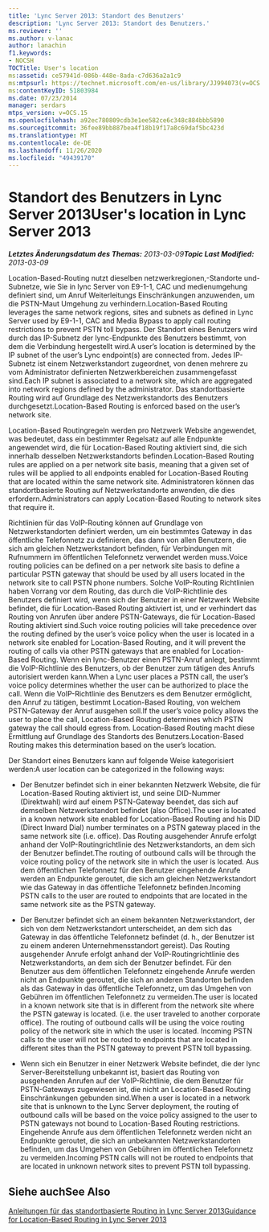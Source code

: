 ```yaml
---
title: 'Lync Server 2013: Standort des Benutzers'
description: 'Lync Server 2013: Standort des Benutzers.'
ms.reviewer: ''
ms.author: v-lanac
author: lanachin
f1.keywords:
- NOCSH
TOCTitle: User's location
ms:assetid: ce57941d-086b-448e-8ada-c7d636a2a1c9
ms:mtpsurl: https://technet.microsoft.com/en-us/library/JJ994073(v=OCS.15)
ms:contentKeyID: 51803984
ms.date: 07/23/2014
manager: serdars
mtps_version: v=OCS.15
ms.openlocfilehash: a92ec780809cdb3e1ee582ce6c348c884bbb5890
ms.sourcegitcommit: 36fee89bb887bea4f18b19f17a8c69daf5bc423d
ms.translationtype: MT
ms.contentlocale: de-DE
ms.lasthandoff: 11/26/2020
ms.locfileid: "49439170"
---
```

# <a name="users-location-in-lync-server-2013"></a><span data-ttu-id="20929-103">Standort des Benutzers in Lync Server 2013</span><span class="sxs-lookup"><span data-stu-id="20929-103">User's location in Lync Server 2013</span></span>

<div data-xmlns="http://www.w3.org/1999/xhtml">

<div class="topic" data-xmlns="http://www.w3.org/1999/xhtml" data-msxsl="urn:schemas-microsoft-com:xslt" data-cs="https://msdn.microsoft.com/">

<div data-asp="https://msdn2.microsoft.com/asp">



</div>

<div id="mainSection">

<div id="mainBody"><span data-ttu-id="20929-104">

<span> </span></span><span class="sxs-lookup"><span data-stu-id="20929-104">

<span> </span></span></span>

<span data-ttu-id="20929-105">_**Letztes Änderungsdatum des Themas:** 2013-03-09_</span><span class="sxs-lookup"><span data-stu-id="20929-105">_**Topic Last Modified:** 2013-03-09_</span></span>

<span data-ttu-id="20929-106">Location-Based-Routing nutzt dieselben netzwerkregionen,-Standorte und-Subnetze, wie Sie in lync Server von E9-1-1, CAC und medienumgehung definiert sind, um Anruf Weiterleitungs Einschränkungen anzuwenden, um die PSTN-Maut Umgehung zu verhindern.</span><span class="sxs-lookup"><span data-stu-id="20929-106">Location-Based Routing leverages the same network regions, sites and subnets as defined in Lync Server used by E9-1-1, CAC and Media Bypass to apply call routing restrictions to prevent PSTN toll bypass.</span></span> <span data-ttu-id="20929-107">Der Standort eines Benutzers wird durch das IP-Subnetz der lync-Endpunkte des Benutzers bestimmt, von dem die Verbindung hergestellt wird.</span><span class="sxs-lookup"><span data-stu-id="20929-107">A user’s location is determined by the IP subnet of the user’s Lync endpoint(s) are connected from.</span></span> <span data-ttu-id="20929-108">Jedes IP-Subnetz ist einem Netzwerkstandort zugeordnet, von denen mehrere zu vom Administrator definierten Netzwerkbereichen zusammengefasst sind.</span><span class="sxs-lookup"><span data-stu-id="20929-108">Each IP subnet is associated to a network site, which are aggregated into network regions defined by the administrator.</span></span> <span data-ttu-id="20929-109">Das standortbasierte Routing wird auf Grundlage des Netzwerkstandorts des Benutzers durchgesetzt.</span><span class="sxs-lookup"><span data-stu-id="20929-109">Location-Based Routing is enforced based on the user’s network site.</span></span>

<span data-ttu-id="20929-110">Location-Based Routingregeln werden pro Netzwerk Website angewendet, was bedeutet, dass ein bestimmter Regelsatz auf alle Endpunkte angewendet wird, die für Location-Based Routing aktiviert sind, die sich innerhalb desselben Netzwerkstandorts befinden.</span><span class="sxs-lookup"><span data-stu-id="20929-110">Location-Based Routing rules are applied on a per network site basis, meaning that a given set of rules will be applied to all endpoints enabled for Location-Based Routing that are located within the same network site.</span></span> <span data-ttu-id="20929-111">Administratoren können das standortbasierte Routing auf Netzwerkstandorte anwenden, die dies erfordern.</span><span class="sxs-lookup"><span data-stu-id="20929-111">Administrators can apply Location-Based Routing to network sites that require it.</span></span>

<span data-ttu-id="20929-112">Richtlinien für das VoIP-Routing können auf Grundlage von Netzwerkstandorten definiert werden, um ein bestimmtes Gateway in das öffentliche Telefonnetz zu definieren, das dann von allen Benutzern, die sich am gleichen Netzwerkstandort befinden, für Verbindungen mit Rufnummern im öffentlichen Telefonnetz verwendet werden muss.</span><span class="sxs-lookup"><span data-stu-id="20929-112">Voice routing policies can be defined on a per network site basis to define a particular PSTN gateway that should be used by all users located in the network site to call PSTN phone numbers.</span></span> <span data-ttu-id="20929-113">Solche VoIP-Routing Richtlinien haben Vorrang vor dem Routing, das durch die VoIP-Richtlinie des Benutzers definiert wird, wenn sich der Benutzer in einer Netzwerk Website befindet, die für Location-Based Routing aktiviert ist, und er verhindert das Routing von Anrufen über andere PSTN-Gateways, die für Location-Based Routing aktiviert sind.</span><span class="sxs-lookup"><span data-stu-id="20929-113">Such voice routing policies will take precedence over the routing defined by the user’s voice policy when the user is located in a network site enabled for Location-Based Routing, and it will prevent the routing of calls via other PSTN gateways that are enabled for Location-Based Routing.</span></span> <span data-ttu-id="20929-114">Wenn ein lync-Benutzer einen PSTN-Anruf anlegt, bestimmt die VoIP-Richtlinie des Benutzers, ob der Benutzer zum tätigen des Anrufs autorisiert werden kann.</span><span class="sxs-lookup"><span data-stu-id="20929-114">When a Lync user places a PSTN call, the user’s voice policy determines whether the user can be authorized to place the call.</span></span> <span data-ttu-id="20929-115">Wenn die VoIP-Richtlinie des Benutzers es dem Benutzer ermöglicht, den Anruf zu tätigen, bestimmt Location-Based Routing, von welchem PSTN-Gateway der Anruf ausgehen soll.</span><span class="sxs-lookup"><span data-stu-id="20929-115">If the user’s voice policy allows the user to place the call, Location-Based Routing determines which PSTN gateway the call should egress from.</span></span> <span data-ttu-id="20929-116">Location-Based Routing macht diese Ermittlung auf Grundlage des Standorts des Benutzers.</span><span class="sxs-lookup"><span data-stu-id="20929-116">Location-Based Routing makes this determination based on the user’s location.</span></span>

<span data-ttu-id="20929-117">Der Standort eines Benutzers kann auf folgende Weise kategorisiert werden:</span><span class="sxs-lookup"><span data-stu-id="20929-117">A user location can be categorized in the following ways:</span></span>

  - <span data-ttu-id="20929-118">Der Benutzer befindet sich in einer bekannten Netzwerk Website, die für Location-Based Routing aktiviert ist, und seine DID-Nummer (Direktwahl) wird auf einem PSTN-Gateway beendet, das sich auf demselben Netzwerkstandort befindet (also Office).</span><span class="sxs-lookup"><span data-stu-id="20929-118">The user is located in a known network site enabled for Location-Based Routing and his DID (Direct Inward Dial) number terminates on a PSTN gateway placed in the same network site (i.e. office).</span></span> <span data-ttu-id="20929-119">Das Routing ausgehender Anrufe erfolgt anhand der VoIP-Routingrichtlinie des Netzwerkstandorts, an dem sich der Benutzer befindet.</span><span class="sxs-lookup"><span data-stu-id="20929-119">The routing of outbound calls will be through the voice routing policy of the network site in which the user is located.</span></span> <span data-ttu-id="20929-120">Aus dem öffentlichen Telefonnetz für den Benutzer eingehende Anrufe werden an Endpunkte geroutet, die sich am gleichen Netzwerkstandort wie das Gateway in das öffentliche Telefonnetz befinden.</span><span class="sxs-lookup"><span data-stu-id="20929-120">Incoming PSTN calls to the user are routed to endpoints that are located in the same network site as the PSTN gateway.</span></span>

  - <span data-ttu-id="20929-p105">Der Benutzer befindet sich an einem bekannten Netzwerkstandort, der sich von dem Netzwerkstandort unterscheidet, an dem sich das Gateway in das öffentliche Telefonnetz befindet (d. h., der Benutzer ist zu einem anderen Unternehmensstandort gereist). Das Routing ausgehender Anrufe erfolgt anhand der VoIP-Routingrichtlinie des Netzwerkstandorts, an dem sich der Benutzer befindet. Für den Benutzer aus dem öffentlichen Telefonnetz eingehende Anrufe werden nicht an Endpunkte geroutet, die sich an anderen Standorten befinden als das Gateway in das öffentliche Telefonnetz, um das Umgehen von Gebühren im öffentlichen Telefonnetz zu vermeiden.</span><span class="sxs-lookup"><span data-stu-id="20929-p105">The user is located in a known network site that is in different from the network site where the PSTN gateway is located. (i.e. the user traveled to another corporate office). The routing of outbound calls will be using the voice routing policy of the network site in which the user is located. Incoming PSTN calls to the user will not be routed to endpoints that are located in different sites than the PSTN gateway to prevent PSTN toll bypassing.</span></span>

  - <span data-ttu-id="20929-125">Wenn sich ein Benutzer in einer Netzwerk Website befindet, die der lync Server-Bereitstellung unbekannt ist, basiert das Routing von ausgehenden Anrufen auf der VoIP-Richtlinie, die dem Benutzer für PSTN-Gateways zugewiesen ist, die nicht an Location-Based Routing Einschränkungen gebunden sind.</span><span class="sxs-lookup"><span data-stu-id="20929-125">When a user is located in a network site that is unknown to the Lync Server deployment, the routing of outbound calls will be based on the voice policy assigned to the user to PSTN gateways not bound to Location-Based Routing restrictions.</span></span> <span data-ttu-id="20929-126">Eingehende Anrufe aus dem öffentlichen Telefonnetz werden nicht an Endpunkte geroutet, die sich an unbekannten Netzwerkstandorten befinden, um das Umgehen von Gebühren im öffentlichen Telefonnetz zu vermeiden.</span><span class="sxs-lookup"><span data-stu-id="20929-126">Incoming PSTN calls will not be routed to endpoints that are located in unknown network sites to prevent PSTN toll bypassing.</span></span>

<div>

## <a name="see-also"></a><span data-ttu-id="20929-127">Siehe auch</span><span class="sxs-lookup"><span data-stu-id="20929-127">See Also</span></span>


[<span data-ttu-id="20929-128">Anleitungen für das standortbasierte Routing in Lync Server 2013</span><span class="sxs-lookup"><span data-stu-id="20929-128">Guidance for Location-Based Routing in Lync Server 2013</span></span>](lync-server-2013-guidance-for-location-based-routing.md)  
  

<span data-ttu-id="20929-129"></div>

</div>

<span> </span>

</div>

</div>

</span><span class="sxs-lookup"><span data-stu-id="20929-129"></div>

</div>

<span> </span>

</div>

</div>

</span></span></div>

